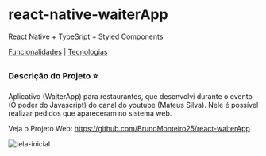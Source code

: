 # react-native-waiterApp
React Native + TypeSript + Styled Components

[Funcionalidades](#funcionalidades-checkered_flag) | [Tecnologias](#tecnologias-computer) 
##

### Descrição do Projeto :star:

Aplicativo (WaiterApp) para restaurantes, que desenvolvi durante o evento (O poder do Javascript) do canal do youtube (Mateus Silva). 
Nele é possível realizar pedidos que apareceram no sistema web.

Veja o Projeto Web: https://github.com/BrunoMonteiro25/react-waiterApp

![tela-inicial](https://user-images.githubusercontent.com/98993736/203128750-f2998640-a713-4738-a9a1-3430143a96f2.png)
